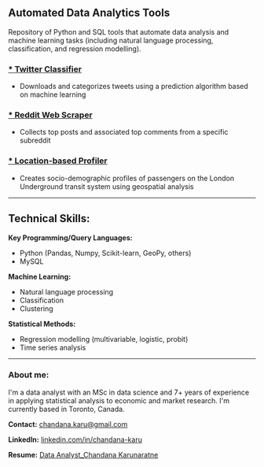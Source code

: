 ## Automated Data Analytics Tools

Repository of Python and SQL tools that automate data analysis and machine learning tasks (including natural language processing, classification, and regression modelling).

### <a href="https://github.com/chandana-karunaratne/Twitter-Classifier" target="_blank">* Twitter Classifier</a>
* Downloads and categorizes tweets using a prediction algorithm based on machine learning

### <a href="https://github.com/chandana-karunaratne/Reddit-Scraper" target="_blank">* Reddit Web Scraper</a>
* Collects top posts and associated top comments from a specific subreddit

### <a href="https://github.com/chandana-karunaratne/TfL_Passenger_Profiles" target="_blank">* Location-based Profiler</a>
* Creates socio-demographic profiles of passengers on the London Underground transit system using geospatial analysis

---

## Technical Skills:

**Key Programming/Query Languages:** 
* Python (Pandas, Numpy, Scikit-learn, GeoPy, others)
* MySQL

**Machine Learning:** 
* Natural language processing
* Classification
* Clustering

**Statistical Methods:** 
* Regression modelling (multivariable, logistic, probit) 
* Time series analysis

---

### About me: <br> 
I'm a data analyst with an MSc in data science and 7+ years of experience in applying statistical analysis to economic and market research. I'm currently based in Toronto, Canada.

**Contact:** <a href="mailto:chandana.karu@gmail.com" target="_blank">chandana.karu@gmail.com</a>

**LinkedIn:** <a href="https://www.linkedin.com/in/chandana-karu/" target="_blank">linkedin.com/in/chandana-karu</a>

**Resume:** <a href="chandana-karunaratne.github.io/RESUME_Chandana_Karunaratne.pdf" target="_blank">Data Analyst_Chandana Karunaratne</a>
